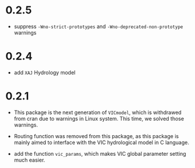# 0.2.5

- suppress `-Wno-strict-prototypes` and `-Wno-deprecated-non-prototype` warnings

# 0.2.4

- add `XAJ` Hydrology model

# 0.2.1

- This package is the next generation of `VICmodel`, which is withdrawed from cran
  due to warnings in Linux system. This time, we solved those warnings.

- Routing function was removed from this package, as this package is mainly
  aimed to interface with the VIC hydrological model in C language.

- add the function `vic_params`, which makes VIC global parameter setting much easier.

